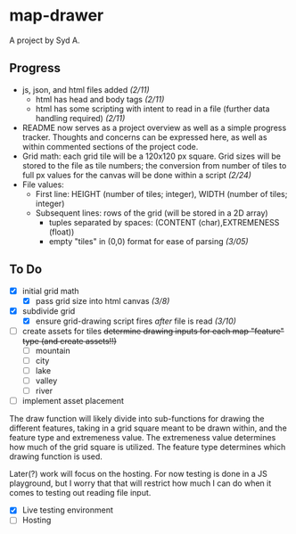 # map-drawer

A project by Syd A.

## Progress

- js, json, and html files added *(2/11)*
  - html has head and body tags *(2/11)*
  - html has some scripting with intent to read in a file (further data handling required) *(2/11)*
- README now serves as a project overview as well as a simple progress tracker. Thoughts and concerns can be expressed here, as well as within commented sections of the project code.
- Grid math: each grid tile will be a 120x120 px square. Grid sizes will be stored to the file as tile numbers; the conversion from number of tiles to full px values for the canvas will be done within a script *(2/24)*
- File values:
  - First line: HEIGHT (number of tiles; integer), WIDTH (number of tiles; integer)
  - Subsequent lines: rows of the grid (will be stored in a 2D array)
    - tuples separated by spaces: (CONTENT (char),EXTREMENESS (float)) 
    - empty "tiles" in (0,0) format for ease of parsing *(3/05)*

## To Do

- [x] initial grid math
  - [x] pass grid size into html canvas *(3/8)*
- [x] subdivide grid
  - [x] ensure grid-drawing script fires *after* file is read *(3/10)*
- [ ] create assets for tiles ~~determine drawing inputs for each map "feature" type (and create assets!!)~~
  - [ ] mountain
  - [ ] city
  - [ ] lake
  - [ ] valley
  - [ ] river
- [ ] implement asset placement

The draw function will likely divide into sub-functions for drawing the different features, taking in a grid square meant to be drawn within, and the feature type and extremeness value. The extremeness value determines how much of the grid square is utilized. The feature type determines which drawing function is used.

Later(?) work will focus on the hosting. For now testing is done in a JS playground, but I worry that that will restrict how much I can do when it comes to testing out reading file input.

- [x] Live testing environment
- [ ] Hosting
